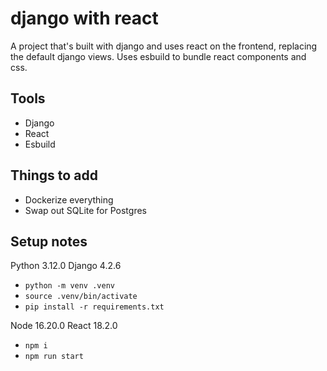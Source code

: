 # django with react

A project that's built with django and uses react on the frontend, replacing the default django views. Uses esbuild to bundle react components and css. 

## Tools

- Django
- React
- Esbuild

## Things to add

- Dockerize everything
- Swap out SQLite for Postgres

## Setup notes

Python 3.12.0
Django 4.2.6

- `python -m venv .venv`
- `source .venv/bin/activate`
- `pip install -r requirements.txt`

Node 16.20.0
React 18.2.0

- `npm i`
- `npm run start`